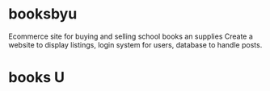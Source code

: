 # booksbyu
Ecommerce site for buying and selling school books an supplies
Create a website to display listings, login system for users,
database to handle posts.
# books U
